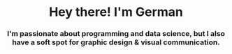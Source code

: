 <h1 align="center">Hey there! I'm German </h1>
<h3 align="center">I'm passionate about programming and data science, but I also have a soft spot for graphic design & visual communication.</h3>
